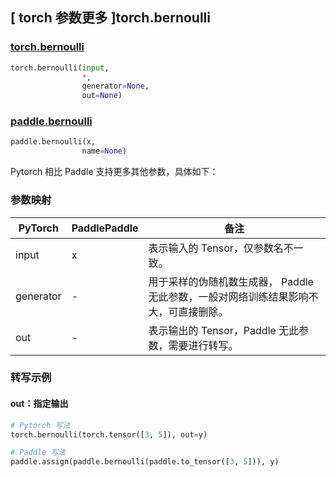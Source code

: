 ## [ torch 参数更多 ]torch.bernoulli

### [torch.bernoulli](https://pytorch.org/docs/stable/generated/torch.bernoulli.html#torch.bernoulli)

```python
torch.bernoulli(input,
                *,
                generator=None,
                out=None)
```

### [paddle.bernoulli](https://www.paddlepaddle.org.cn/documentation/docs/zh/api/paddle/bernoulli_cn.html)

```python
paddle.bernoulli(x,
                name=None)
```

Pytorch 相比 Paddle 支持更多其他参数，具体如下：

### 参数映射
| PyTorch       | PaddlePaddle | 备注                                                   |
| ------------- | ------------ | ------------------------------------------------------ |
| input      | x  | 表示输入的 Tensor，仅参数名不一致。  |
| generator  | -  | 用于采样的伪随机数生成器， Paddle 无此参数，一般对网络训练结果影响不大，可直接删除。 |
| out        | -  | 表示输出的 Tensor，Paddle 无此参数，需要进行转写。    |



### 转写示例
#### out：指定输出
```python
# Pytorch 写法
torch.bernoulli(torch.tensor([3, 5]), out=y)

# Paddle 写法
paddle.assign(paddle.bernoulli(paddle.to_tensor([3, 5])), y)
```
